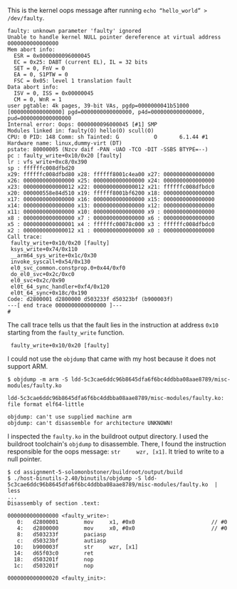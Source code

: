 This is the kernel oops message after running `echo “hello_world” > /dev/faulty`.

```
faulty: unknown parameter 'faulty' ignored
Unable to handle kernel NULL pointer dereference at virtual address 0000000000000000
Mem abort info:
  ESR = 0x0000000096000045
  EC = 0x25: DABT (current EL), IL = 32 bits
  SET = 0, FnV = 0
  EA = 0, S1PTW = 0
  FSC = 0x05: level 1 translation fault
Data abort info:
  ISV = 0, ISS = 0x00000045
  CM = 0, WnR = 1
user pgtable: 4k pages, 39-bit VAs, pgdp=0000000041b51000
[0000000000000000] pgd=0000000000000000, p4d=0000000000000000, pud=0000000000000000
Internal error: Oops: 0000000096000045 [#1] SMP
Modules linked in: faulty(O) hello(O) scull(O)
CPU: 0 PID: 148 Comm: sh Tainted: G           O       6.1.44 #1
Hardware name: linux,dummy-virt (DT)
pstate: 80000005 (Nzcv daif -PAN -UAO -TCO -DIT -SSBS BTYPE=--)
pc : faulty_write+0x10/0x20 [faulty]
lr : vfs_write+0xc8/0x390
sp : ffffffc008dfbd20
x29: ffffffc008dfbd80 x28: ffffff8001c4ea00 x27: 0000000000000000
x26: 0000000000000000 x25: 0000000000000000 x24: 0000000000000000
x23: 0000000000000012 x22: 0000000000000012 x21: ffffffc008dfbdc0
x20: 000000558e84d510 x19: ffffff8001bf6200 x18: 0000000000000000
x17: 0000000000000000 x16: 0000000000000000 x15: 0000000000000000
x14: 0000000000000000 x13: 0000000000000000 x12: 0000000000000000
x11: 0000000000000000 x10: 0000000000000000 x9 : 0000000000000000
x8 : 0000000000000000 x7 : 0000000000000000 x6 : 0000000000000000
x5 : 0000000000000001 x4 : ffffffc00078c000 x3 : ffffffc008dfbdc0
x2 : 0000000000000012 x1 : 0000000000000000 x0 : 0000000000000000
Call trace:
 faulty_write+0x10/0x20 [faulty]
 ksys_write+0x74/0x110
 __arm64_sys_write+0x1c/0x30
 invoke_syscall+0x54/0x130
 el0_svc_common.constprop.0+0x44/0xf0
 do_el0_svc+0x2c/0xc0
 el0_svc+0x2c/0x90
 el0t_64_sync_handler+0xf4/0x120
 el0t_64_sync+0x18c/0x190
Code: d2800001 d2800000 d503233f d50323bf (b900003f)
---[ end trace 0000000000000000 ]---
#
```

The call trace tells us that the fault lies in the instruction at address `0x10` starting from the `faulty_write` function.
```
 faulty_write+0x10/0x20 [faulty]
```

I could not use the `objdump` that came with my host because it does not support ARM.
```
$ objdump -m arm -S ldd-5c3cae6ddc96b8645dfa6f6bc4ddbba08aae8789/misc-modules/faulty.ko

ldd-5c3cae6ddc96b8645dfa6f6bc4ddbba08aae8789/misc-modules/faulty.ko:     file format elf64-little

objdump: can't use supplied machine arm
objdump: can't disassemble for architecture UNKNOWN!
```

I inspected the `faulty.ko` in the buildroot output directory. I used the buildroot toolchain's `objdump` to disassemble. There, I found the instruction responsible for the oops message: `str     wzr, [x1]`. It tried to write to a null pointer.
```
$ cd assignment-5-solomonbstoner/buildroot/output/build
$ ./host-binutils-2.40/binutils/objdump -S ldd-5c3cae6ddc96b8645dfa6f6bc4ddbba08aae8789/misc-modules/faulty.ko  | less
...
Disassembly of section .text:

0000000000000000 <faulty_write>:
   0:   d2800001        mov     x1, #0x0                        // #0
   4:   d2800000        mov     x0, #0x0                        // #0
   8:   d503233f        paciasp
   c:   d50323bf        autiasp
  10:   b900003f        str     wzr, [x1]
  14:   d65f03c0        ret
  18:   d503201f        nop
  1c:   d503201f        nop

0000000000000020 <faulty_init>:
```


